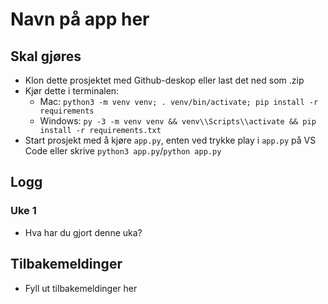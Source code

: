 # Navn på app her


## Skal gjøres

- Klon dette prosjektet med Github-deskop eller last det ned som .zip
- Kjør dette i terminalen: 
  - Mac: `python3 -m venv venv; . venv/bin/activate; pip install -r requirements`
  - Windows: `py -3 -m venv venv && venv\\Scripts\\activate && pip install -r requirements.txt`
- Start prosjekt med å kjøre `app.py`, enten ved trykke play i `app.py` på VS Code eller skrive `python3 app.py`/`python app.py`

## Logg

### Uke 1

- Hva har du gjort denne uka?

## Tilbakemeldinger

- Fyll ut tilbakemeldinger her
